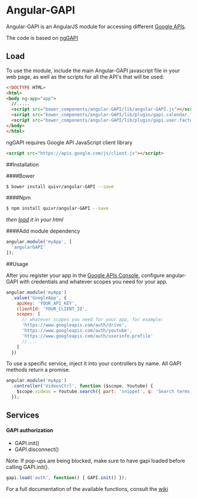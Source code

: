 Angular-GAPI
============

Angular-GAPI is an AngularJS module for accessing different [Google APIs](https://code.google.com/apis/console/).

The code is based on [ngGAPI](https://github.com/christiansmith/ngGAPI)

## Load

To use the module, include the main Angular-GAPI javascript file in your web page, as well as the scripts for all the API's that will be used:

```html
<!DOCTYPE HTML>
<html>
<body ng-app="app">
  //.....
  <script src="bower_components/angular-GAPI/lib/angular-GAPI.js"></script> 
  <script src="bower_components/angular-GAPI/lib/plugin/gapi.calendar.factory.js"></script> 
  <script src="bower_components/angular-GAPI/lib/plugin/gapi.user.factory.js"></script>
</body>
</html>
```
ngGAPI requires Google API JavaScript client library

```html
<script src="https://apis.google.com/js/client.js"></script>
```

##Installation

####Bower

```bash
$ bower install quivr/angular-GAPI --save
```
####Npm

```bash
$ npm install quivr/angular-GAPI --save
```

_then [load](https://github.com/quivr/angular-GAPI#load) it in your html_

####Add module dependency

```javascript
angular.module('myApp', [
  'angularGAPI'
]);
```

##Usage

After you register your app in the [Google APIs Console](https://code.google.com/apis/console), configure angular-GAPI with credentials and whatever scopes you need for your app.

```javascript
angular.module('myApp')
  .value('GoogleApp', {
    apiKey: 'YOUR_API_KEY',
    clientId: 'YOUR_CLIENT_ID',
    scopes: [
      // whatever scopes you need for your app, for example:
      'https://www.googleapis.com/auth/drive',
      'https://www.googleapis.com/auth/youtube',
      'https://www.googleapis.com/auth/userinfo.profile'
      // ...
    ]
  })
  ```

To use a specific service, inject it into your controllers by name. All GAPI methods return a promise.

```javascript
angular.module('myApp')
  .controller('VideosCtrl', function ($scope, Youtube) {
    $scope.videos = Youtube.search({ part: 'snippet', q: 'Search terms' })
  });
```

## Services

#### GAPI authorization

* GAPI.init()
* GAPI.disconnect()

Note: If pop-ups are being blocked, make sure to have gapi loaded before calling GAPI.init().

```javascript
gapi.load('auth', function() { GAPI.init() });
```

For a full documentation of the available functions, consult the [wiki](https://github.com/Quivr/angular-GAPI/wiki)
